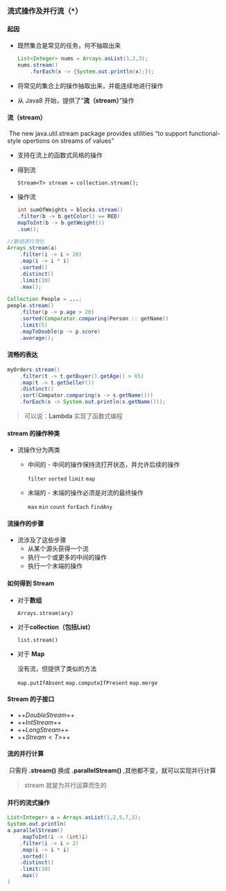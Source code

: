### 流式操作及并行流（*）

#### 起因

* 既然集合是常见的任务，何不抽取出来

  ```java
  List<Integer> nums = Arrays.asList(1,2,3);
  nums.stream()
      .forEach(x -> {System.out.println(x);});
  ```

* 将常见的集合上的操作抽取出来，并能连续地进行操作
* 从 Java8 开始，提供了”**流（stream）**”操作

#### 流（stream）

​	The new java.util.stream package provides utilities “to support functional-style opertions on streams of values”

* 支持在流上的函数式风格的操作

* 得到流

  `Stream<T> stream = collection.stream();`

* 操作流

  ```java
  int sumOfWeights = blocks.stream()
  .filter(b -> b.getColor() == RED)
  mapToInt(b -> b.getWeight())
  .sum();
  ```

```java
//数组进行流化
Arrays.stream(a)
    .filter(i -> i > 20)
    .map(i -> i * i)
    .sorted()
    .distinct()
    .limit(10)
    .max();
```

```java
Collection People = ...;
people.stream()
    .filter(p -> p.age > 20)
    .sorted(Comparator.comparing(Person :: getName))
    .limit(5)
    .mapToDouble(p -> p.score)
    .average();
```

#### 流畅的表达

```java
myOrders.stream()
    .filter(t -> t.getBuyer().getAge() > 65)
    .map(t -> t.getSeller())
    .distinct()
    .sort(Compator.comparing(s -> s.getName()))
    .forEach(s -> System.out.println(s.getName()));
```

> 可以说：**Lambda** 实现了函数式编程

#### stream 的操作种类

* 流操作分为两类

  * 中间的 - 中间的操作保持流打开状态，并允许后续的操作

    `filter` `sorted` `limit` `map`

  * 末端的 - 末端的操作必须是对流的最终操作

    `max` `min` `count` `forEach` `findAny`

#### 流操作的步骤

* 流涉及了这些步骤
  * 从某个源头获得一个流
  * 执行一个或更多的中间的操作
  * 执行一个末端的操作

#### 如何得到 Stream

* 对于**数组**

  `Arrays.stream(ary)`

* 对于**collection（包括List）**

  `list.stream()`

* 对于 **Map**

  没有流，但提供了类似的方法

  `map.putIfAbsent` `map.computeIfPresent` `map.merge`

#### Stream 的子接口

* ++$DoubleStream$++
* ++$IntStream$++
* ++$LongStream$++
* ++$Stream<T>$++

#### 流的并行计算

​	只需将 **.stream()** 换成 **.parallelStream()** ,其他都不变，就可以实现并行计算

> stream 就是为并行运算而生的

#### 并行的流式操作

```java
List<Integer> a = Arrays.asList(1,2,5,7,3);
System.out.println(
a.parallelStream()
    .mapToInt(i -> (int)i)
    .filter(i -> i > 2)
    .map(i -> i * i)
    .sorted()
    .distinct()
    .limit(10)
    .max()
)
```









